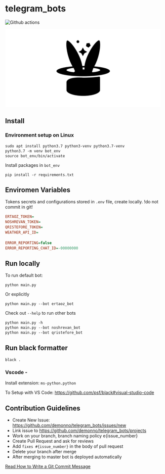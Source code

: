 # telegram_bots
![Github actions](https://github.com/demonno/telegram_bots/workflows/bothealth/badge.svg) 

![Logo](art/logo.png)

## Install

### Environment setup on Linux

    sudo apt install python3.7 python3-venv python3.7-venv
    python3.7 -m venv bot_env
    source bot_env/bin/activate

Install packages in `bot_env`

    pip install -r requirements.txt
  
 
## Enviromen Variables

Tokens secrets and configurations stored in `.env` file, create locally. !do not commit in git!

```ini
ERTAOZ_TOKEN=
NOSHREVAN_TOKEN=
QRISTEFORE_TOKEN=
WEATHER_API_ID=

ERROR_REPORTING=false
ERROR_REPORTING_CHAT_ID=-00000000

```
 
## Run locally 

To run default bot:

    python main.py
    
Or explicitly 

    python main.py --bot ertaoz_bot
    
Check out `--help` to run other bots

    python main.py -h
    python main.py --bot noshrevan_bot
    python main.py --bot qristefore_bot
    
    
## Run black formatter 

    black .

### Vscode - 

Install extension: `ms-python.python`

To Setup with VS Code: https://github.com/psf/black#visual-studio-code    


## Contribution Guidelines

* Create New Issue: https://github.com/demonno/telegram_bots/issues/new
* Link issue to https://github.com/demonno/telegram_bots/projects
* Work on your branch, branch naming policy e{issue_number}
* Create Pull Request and ask for reviews
* Add `fixes #{issue_number}` in the body of pull request
* Delete your branch after merge
* After merging to master bot is deployed automatically

[Read How to Write a Git Commit Message](https://chris.beams.io/posts/git-commit/)

